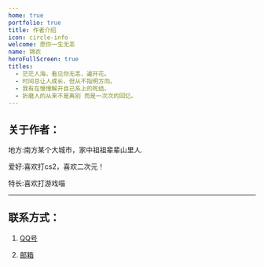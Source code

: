 ```yaml
---
home: true
portfolio: true
title: 作者介绍
icon: circle-info
welcome: 愿你一生无恙
name: 锦衣
heroFullScreen: true
titles:
  - 茫茫人海，看见你无恙，遍开花。
  - 时间总让人成长，但从不指明方向。
  - 我有在慢慢解开自己系上的死结。
  - 折磨人的从来不是离别 而是一次次的回忆。
---
```


## **关于作者：**
地方:南方某个大城市，家中祖祖辈辈山里人.

爱好:喜欢打cs2，喜欢二次元！

特长:喜欢打游戏喵

---

## **联系方式：**

1. [QQ号](https://tenapi.cn/v2/qqcard?qq=3022056965)

2. [邮箱](mailto:jinyi@jinyi.icu)

